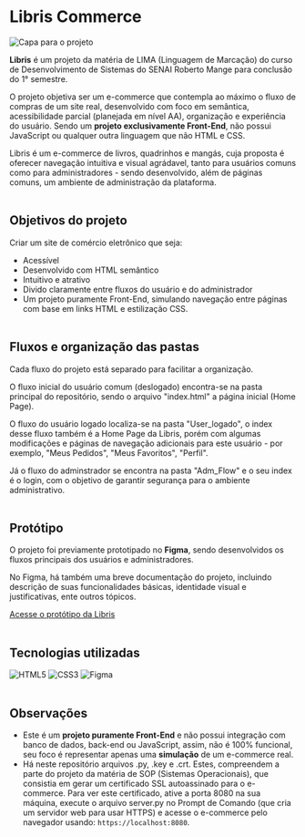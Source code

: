 # Libris Commerce
![Capa para o projeto](https://github.com/user-attachments/assets/7fb7995b-b354-47d2-83dc-e3b702cd80fc)

**Libris** é um projeto da matéria de LIMA (Linguagem de Marcação) do curso de Desenvolvimento de Sistemas do SENAI Roberto Mange para conclusão do 1° semestre.

O projeto objetiva ser um e-commerce que contempla ao máximo o fluxo de compras de um site real, desenvolvido com foco em semântica, acessibilidade parcial (planejada em nível AA), organização e experiência do usuário. Sendo um **projeto exclusivamente Front-End**, não possui JavaScript ou qualquer outra linguagem que não HTML e CSS.

Libris é um e-commerce de livros, quadrinhos e mangás, cuja proposta é oferecer navegação intuitiva e visual agrádavel, tanto para usuários comuns como para administradores - sendo desenvolvido, além de páginas comuns, um ambiente de administração da plataforma.
<br/><br/>
## Objetivos do projeto
Criar um site de comércio eletrônico que seja:
- Acessível
- Desenvolvido com HTML semântico
- Intuitivo e atrativo
- Divido claramente entre fluxos do usuário e do administrador
- Um projeto puramente Front-End, simulando navegação entre páginas com base em links HTML e estilização CSS.
<br/><br/>
## Fluxos e organização das pastas
Cada fluxo do projeto está separado para facilitar a organização.

O fluxo inicial do usuário comum (deslogado) encontra-se na pasta principal do repositório, sendo o arquivo "index.html" a página inicial (Home Page). 

O fluxo do usuário logado localiza-se na pasta "User_logado", o index desse fluxo também é a Home Page da Libris, porém com algumas modificações e páginas de navegação adicionais para este usuário - por exemplo, "Meus Pedidos", "Meus Favoritos", "Perfil". 

Já o fluxo do adminstrador se encontra na pasta "Adm_Flow" e o seu index é o login, com o objetivo de garantir segurança para o ambiente administrativo.
<br/><br/>
## Protótipo
O projeto foi previamente prototipado no **Figma**, sendo desenvolvidos os fluxos principais dos usuários e administradores.

No Figma, há também uma breve documentação do projeto, incluindo descrição de suas funcionalidades básicas, identidade visual e justificativas, ente outros tópicos.

<a href="https://www.figma.com/design/9XTiNGkfUoVd6IIj9e07qc/Libris-Commerce?node-id=0-1&t=HR6gCo8cRIGvBea7-1" target="_blank">Acesse o protótipo da Libris</a>
<br/><br/>
## Tecnologias utilizadas
![HTML5](https://img.shields.io/badge/html5-%23E34F26.svg?style=for-the-badge&logo=html5&logoColor=white)
![CSS3](https://img.shields.io/badge/css3-%231572B6.svg?style=for-the-badge&logo=css3&logoColor=white)
![Figma](https://img.shields.io/badge/figma-%23F24E1E.svg?style=for-the-badge&logo=figma&logoColor=white)
<br/><br/>
## Observações
- Este é um **projeto puramente Front-End** e não possui integração com banco de dados, back-end ou JavaScript, assim, não é 100% funcional, seu foco é representar apenas uma **simulação** de um e-commerce real.
- Há neste repositório arquivos .py, .key e .crt. Estes, compreendem a parte do projeto da matéria de SOP (Sistemas Operacionais), que consistia em gerar um certificado SSL autoassinado para o e-commerce. Para ver este certificado, ative a porta 8080 na sua máquina, execute o arquivo server.py no Prompt de Comando (que cria um servidor web para usar HTTPS) e acesse o e-commerce pelo navegador usando: `https://localhost:8080`.
